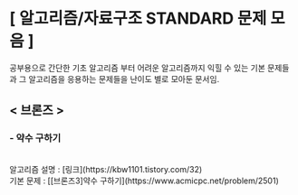 # [ 알고리즘/자료구조 STANDARD 문제 모음 ]

공부용으로 간단한 기초 알고리즘 부터 어려운 알고리즘까지 익힐 수 있는 기본 문제들과 그 알고리즘을 응용하는 문제들을 난이도 별로 모아둔 문서임.

## < 브론즈 >

### - 약수 구하기
<br>
알고리즘 설명 : [링크](https://kbw1101.tistory.com/32)
<br>
기본 문제 : [[브론즈3]약수 구하기](https://www.acmicpc.net/problem/2501)
